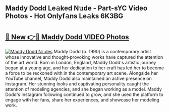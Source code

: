 ## Maddy Dodd Le𝚊ked N𝚞de - Part-sYC Video Photos - Hot Onlyf𝚊ns Le𝚊ks 6K3BG

# <h2><a href="http://ab75118.deff.icu/?id=Maddy+Dodd">🔗 New 👉🔴 Maddy Dodd VIDEO Photos</a></h2>

[![Maddy Dodd N𝚞des](https://i.imgur.com/rIISA9y.gif)](http://ab75118.deff.icu/?id=Maddy+Dodd)
Maddy Dodd (b. 1990) is a contemporary artist whose innovative and thought-provoking works have captured the attention of the art world. Born in London, England, Maddy Dodd's artistic journey began at a young age, and her dedication to her craft has led her to become a force to be reckoned with in the contemporary art scene. Alongside her YouTube channel, Maddy Dodd also maintained an active presence on Instagram. Her stunning looks and captivating personality caught the attention of modeling agencies, and she began working as a model. Maddy Dodd's Instagram following continued to grow, and she used the platform to engage with her fans, share her experiences, and showcase her modeling work.
